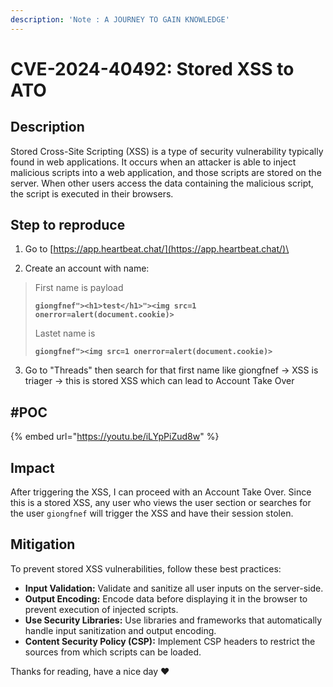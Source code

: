 ```yaml
---
description: 'Note : A JOURNEY TO GAIN KNOWLEDGE'
---
```


# CVE-2024-40492: Stored XSS to ATO

## Description

Stored Cross-Site Scripting (XSS) is a type of security vulnerability typically found in web applications. It occurs when an attacker is able to inject malicious scripts into a web application, and those scripts are stored on the server. When other users access the data containing the malicious script, the script is executed in their browsers.

## Step to reproduce

1. Go to [https://app.heartbeat.chat/](https://app.heartbeat.chat/)\

2. Create an account with name:

> &#x20;First name is payload&#x20;
>
> **`giongfnef"><h1>test</h1>"><img src=1 onerror=alert(document.cookie)>`**
>
> Lastet name is&#x20;
>
> **`giongfnef"><img src=1 onerror=alert(document.cookie)>`**

3. Go to "Threads" then search for that first name like giongfnef -> XSS is triager -> this is stored XSS which can lead to Account Take Over

## #POC

{% embed url="https://youtu.be/iLYpPiZud8w" %}

## Impact

After triggering the XSS, I can proceed with an Account Take Over. Since this is a stored XSS, any user who views the user section or searches for the user `giongfnef` will trigger the XSS and have their session stolen.

## Mitigation

To prevent stored XSS vulnerabilities, follow these best practices:

* **Input Validation:** Validate and sanitize all user inputs on the server-side.
* **Output Encoding:** Encode data before displaying it in the browser to prevent execution of injected scripts.
* **Use Security Libraries:** Use libraries and frameworks that automatically handle input sanitization and output encoding.
* **Content Security Policy (CSP):** Implement CSP headers to restrict the sources from which scripts can be loaded.

Thanks for reading, have a nice day :heart:

